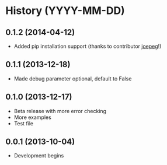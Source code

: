 # History (YYYY-MM-DD)

## 0.1.2 (2014-04-12)
* Added pip installation support (thanks to contributor [joepeg](https://github.com/joepeg)!)

## 0.1.1 (2013-12-18)
* Made debug parameter optional, default to False

## 0.1.0 (2013-12-17)
* Beta release with more error checking
* More examples
* Test file

## 0.0.1 (2013-10-04)
* Development begins
